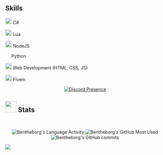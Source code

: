 ## Skills
<img width="20" src="https://cdn.icon-icons.com/icons2/2415/PNG/512/csharp_plain_logo_icon_146577.png" /> C#

<img width="20" src="https://upload.wikimedia.org/wikipedia/commons/c/cf/Lua-Logo.svg" /> Lua

<img width="20" src="https://upload.wikimedia.org/wikipedia/commons/thumb/d/d9/Node.js_logo.svg/1280px-Node.js_logo.svg.png" /> NodeJS

<img width="15" src="https://external-content.duckduckgo.com/iu/?u=https%3A%2F%2Flogos-download.com%2Fwp-content%2Fuploads%2F2016%2F10%2FPython_logo_icon.png&f=1&nofb=1" /> Python

<img width="20" src="https://cdn.icon-icons.com/icons2/2415/PNG/512/html_original_wordmark_logo_icon_146478.png" /> Web Development (HTML, CSS, JS)

<img width="20" src="https://img.icons8.com/color/512/fivem.png" /> Fivem

<p align="center">
  <a href="https://discord.com/users/422444198835257363">
    <img src="https://lanyard-profile-readme.vercel.app/api/422444198835257363?bg=0&&animated=true&idleMessage=divent%20devin&borderRadius=15px&hideDiscrim=false" alt="Discord Presence">
  </a>
</p>

<h2><img src="https://media.giphy.com/media/iY8CRBdQXODJSCERIr/giphy.gif" width="35"><b> Stats </b></h2>
<br>

<p align="center">
  <img src="https://github-readme-stats.vercel.app/api/wakatime?username=Bentheborg&theme=transparent&v=2&langs_count=12&layout=compact&hide_border=true&custom_title=Language%20Time:&hide=other" alt="Bentheborg's Language Activity">
  <img src="https://github-readme-stats-bentheborgs-projects.vercel.app/api/top-langs/?username=Bentheborg&layout=compact&theme=transparent&hide_border=true&size_weight=0.5&count_weight=0.5&langs_count=12&custom_title=Most%20Used%20Languages:" alt="Bentheborg's GitHub Most Used">
  <img src="https://github-readme-streak-stats-bentheborgs-projects.vercel.app//?user=bentheborg&theme=transparent&hide_border=true" alt="Bentheborg's GitHub commits">
</p>

![](https://komarev.com/ghpvc/?username=Bentheborg&color=blue)
